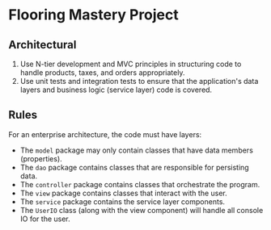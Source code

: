 # Flooring Mastery Project

## Architectural

1. Use N-tier development and MVC principles in structuring code to handle products, taxes, and orders appropriately.
2. Use unit tests and integration tests to ensure that the application's data layers and business logic (service layer) code is covered.

## Rules

For an enterprise architecture, the code must have layers:

- The `model` package may only contain classes that have data members (properties).
- The `dao` package contains classes that are responsible for persisting data.
- The `controller` package contains classes that orchestrate the program.
- The `view` package contains classes that interact with the user.
- The `service` package contains the service layer components.
- The `UserIO` class (along with the view component) will handle all console IO for the user.
